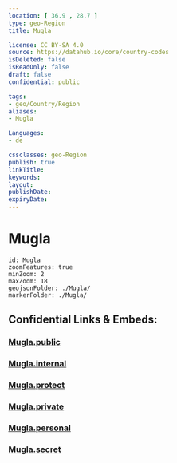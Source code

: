 ```yaml
---
location: [ 36.9 , 28.7 ] 
type: geo-Region
title: Mugla

license: CC BY-SA 4.0
source: https://datahub.io/core/country-codes
isDeleted: false
isReadOnly: false
draft: false
confidential: public

tags:
- geo/Country/Region
aliases:
- Mugla

Languages:
- de

cssclasses: geo-Region
publish: true
linkTitle: 
keywords: 
layout: 
publishDate: 
expiryDate: 
---
```


# Mugla

```leaflet
id: Mugla
zoomFeatures: true 
minZoom: 2 
maxZoom: 18
geojsonFolder: ./Mugla/
markerFolder: ./Mugla/
```


## Confidential Links & Embeds: 

### [Mugla.public](/_public/\Earth\Continent\Europe\Europe~East\Turkey\Provinces~TurkeyMugla.public.md) 

### [Mugla.internal](/_internal/\Earth\Continent\Europe\Europe~East\Turkey\Provinces~TurkeyMugla.internal.md) 

### [Mugla.protect](/_protect/\Earth\Continent\Europe\Europe~East\Turkey\Provinces~TurkeyMugla.protect.md) 

### [Mugla.private](/_private/\Earth\Continent\Europe\Europe~East\Turkey\Provinces~TurkeyMugla.private.md) 

### [Mugla.personal](/_personal/\Earth\Continent\Europe\Europe~East\Turkey\Provinces~TurkeyMugla.personal.md) 

### [Mugla.secret](/_secret/\Earth\Continent\Europe\Europe~East\Turkey\Provinces~TurkeyMugla.secret.md)

